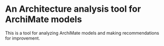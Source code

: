 # An Architecture analysis tool for ArchiMate models

This is a tool for analyzing ArchiMate models and making recommendations for improvement.
